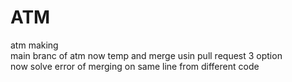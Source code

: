 # ATM
atm making <br>
main branc of atm now temp and merge usin pull request 3 option <br>
now solve error of merging on same line from different code

